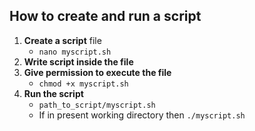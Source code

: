 ## How to create and run a script
1. **Create a script** file
	- `nano myscript.sh`
2. **Write script inside the file**
3. **Give permission to execute the file**
	- `chmod +x myscript.sh`
4. **Run the script**
	- `path_to_script/myscript.sh`
	- If in present working directory then `./myscript.sh`